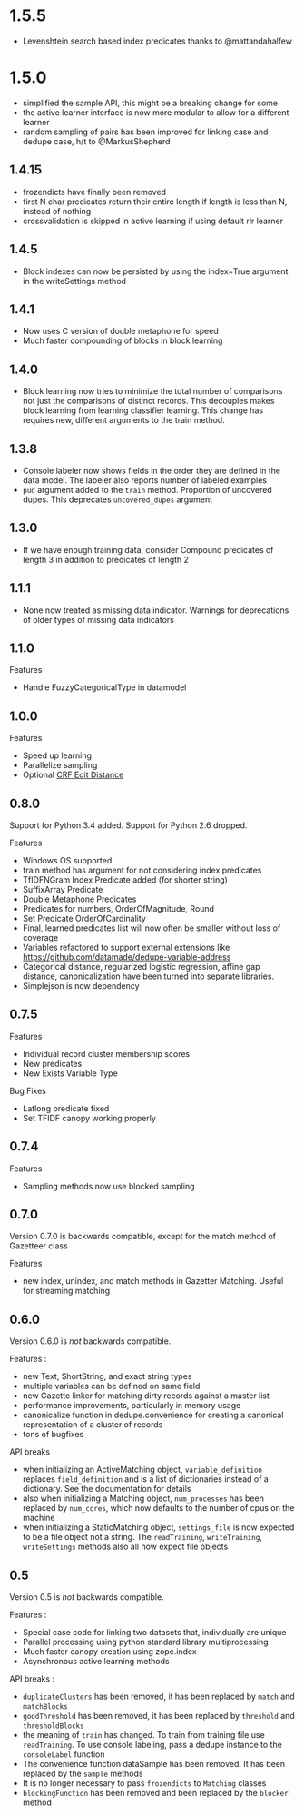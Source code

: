 # 1.5.5
- Levenshtein search based index predicates thanks to @mattandahalfew

# 1.5.0
- simplified the sample API, this might be a breaking change for some
- the active learner interface is now more modular to allow for a different learner
- random sampling of pairs has been improved for linking case and
  dedupe case, h/t to @MarkusShepherd

## 1.4.15
- frozendicts have finally been removed
- first N char predicates return their entire length if length is less
  than N, instead of nothing
- crossvalidation is skipped in active learning if using default rlr learner

## 1.4.5
- Block indexes can now be persisted by using the index=True argument
  in the writeSettings method

## 1.4.1
- Now uses C version of double metaphone for speed
- Much faster compounding of blocks in block learning

## 1.4.0
- Block learning now tries to minimize the total number of comparisons
  not just the comparisons of distinct records. This decouples makes
  block learning from learning classifier learning. This change has
  requires new, different arguments to the train method.

## 1.3.8
- Console labeler now shows fields in the order they are defined in
  the data model. The labeler also reports number of labeled examples
- `pud` argument added to the `train` method. Proportion of uncovered
  dupes. This deprecates `uncovered_dupes` argument

## 1.3.0
- If we have enough training data, consider Compound predicates of length 3 in addition to predicates of length 2

## 1.1.1
- None now treated as missing data indicator. Warnings for deprecations of older types of missing data indicators

## 1.1.0
Features
- Handle FuzzyCategoricalType in datamodel

## 1.0.0
Features
- Speed up learning
- Parallelize sampling
- Optional [CRF Edit Distance](https://dedupe.readthedocs.io/en/latest/Variable-definition.html#optional-edit-distance)

## 0.8.0
Support for Python 3.4 added. Support for Python 2.6 dropped.

Features
- Windows OS supported
- train method has argument for not considering index predicates
- TfIDFNGram Index Predicate added (for shorter string)
- SuffixArray Predicate
- Double Metaphone Predicates
- Predicates for numbers, OrderOfMagnitude, Round
- Set Predicate OrderOfCardinality
- Final, learned predicates list will now often be smaller without
  loss of coverage
- Variables refactored to support external extensions like
  https://github.com/datamade/dedupe-variable-address
- Categorical distance, regularized logistic regression, affine gap
  distance, canonicalization have been turned into separate libraries.
- Simplejson is now dependency

## 0.7.5
Features
- Individual record cluster membership scores
- New predicates
- New Exists Variable Type

Bug Fixes
- Latlong predicate fixed
- Set TFIDF canopy working properly

## 0.7.4
Features
- Sampling methods now use blocked sampling

## 0.7.0
Version 0.7.0 is backwards compatible, except for the match method of Gazetteer class

Features
- new index, unindex, and match methods in Gazetter Matching. Useful for
  streaming matching

## 0.6.0
Version 0.6.0 is *not* backwards compatible.

Features :
- new Text, ShortString, and exact string types
- multiple variables can be defined on same field
- new Gazette linker for matching dirty records against a master list
- performance improvements, particularly in memory usage
- canonicalize function in dedupe.convenience for creating a canonical representation of a cluster of records
- tons of bugfixes

API breaks
- when initializing an ActiveMatching object, `variable_definition` replaces `field_definition` and is a list of    dictionaries instead of a dictionary. See the documentation for details
- also when initializing a Matching object, `num_processes` has been replaced by `num_cores`, which now defaults to the
number of cpus on the machine
- when initializing a StaticMatching object, `settings_file` is now expected to be a file object not a string. The `readTraining`, `writeTraining`, `writeSettings` methods also all now expect file objects


## 0.5
Version 0.5 is *not* backwards compatible.

Features :

- Special case code for linking two datasets that, individually are unique
- Parallel processing using python standard library multiprocessing
- Much faster canopy creation using zope.index
- Asynchronous active learning methods

API breaks :
- `duplicateClusters` has been removed, it has been replaced by
  `match` and `matchBlocks`
- `goodThreshold` has been removed, it has been replaced by
  `threshold` and `thresholdBlocks`
- the meaning of `train` has changed. To train from training file use `readTraining`. To use console labeling, pass a dedupe instance to the `consoleLabel` function
- The convenience function dataSample has been removed. It has been replaced by
the `sample` methods
- It is no longer necessary to pass `frozendicts` to `Matching` classes
- `blockingFunction` has been removed and been replaced by the `blocker` method
